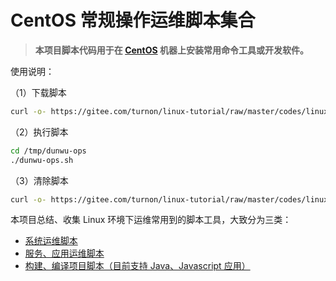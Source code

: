 # CentOS 常规操作运维脚本集合

> **本项目脚本代码用于在 [CentOS](https://www.centos.org/) 机器上安装常用命令工具或开发软件。**

使用说明：

（1）下载脚本

```sh
curl -o- https://gitee.com/turnon/linux-tutorial/raw/master/codes/linux/download.sh | bash
```

（2）执行脚本

```sh
cd /tmp/dunwu-ops
./dunwu-ops.sh
```

（3）清除脚本

```sh
curl -o- https://gitee.com/turnon/linux-tutorial/raw/master/codes/linux/clear.sh | bash
```

本项目总结、收集 Linux 环境下运维常用到的脚本工具，大致分为三类：

- [系统运维脚本](sys)
- [服务、应用运维脚本](soft)
- [构建、编译项目脚本（目前支持 Java、Javascript 应用）](build)
